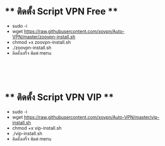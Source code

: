 # ** ติดตั้ง Script VPN Free  ** <br>
- sudo -i
- wget https://raw.githubusercontent.com/xovpn/Auto-VPN/master/zoovpn-install.sh
- chmod +x zoovpn-install.sh
- ./zoovpn-install.sh
- ติดตั้งเสร็จ พิมพ์ menu 
 #  <br>
# ** ติดตั้ง Script VPN VIP  ** <br>
- sudo -i
- wget https://raw.githubusercontent.com/xovpn/Auto-VPN/master/vip-install.sh
- chmod +x vip-install.sh
- ./vip-install.sh
- ติดตั้งเสร็จ พิมพ์ menu 


